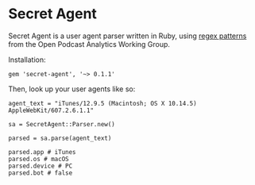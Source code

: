 # Secret Agent

Secret Agent is a user agent parser written in Ruby, using [regex patterns](https://github.com/opawg/user-agents "regex patterns from the Open Podcast Analytics Working Group") from the Open Podcast Analytics Working Group.

Installation:

```
gem 'secret-agent', '~> 0.1.1'
```

Then, look up your user agents like so:

```
agent_text = "iTunes/12.9.5 (Macintosh; OS X 10.14.5) AppleWebKit/607.2.6.1.1"

sa = SecretAgent::Parser.new()

parsed = sa.parse(agent_text)

parsed.app # iTunes
parsed.os # macOS
parsed.device # PC
parsed.bot # false
```
